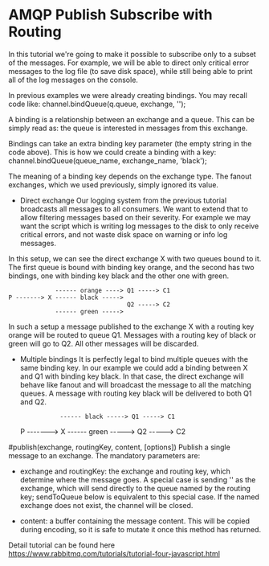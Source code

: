 # AMQP Publish Subscribe with Routing

In this tutorial we're going to make it possible to subscribe only to a subset of the messages.
For example, we will be able to direct only critical error messages to the log file (to save disk space), while still being able to print all of the log messages on the console.

In previous examples we were already creating bindings. You may recall code like:
channel.bindQueue(q.queue, exchange, '');

A binding is a relationship between an exchange and a queue. This can be simply read as: the queue is interested in messages from this exchange.


Bindings can take an extra binding key parameter (the empty string in the code above). This is how we could create a binding with a key:
channel.bindQueue(queue_name, exchange_name, 'black');

The meaning of a binding key depends on the exchange type. The fanout exchanges, which we used previously, simply ignored its value.


- Direct exchange
Our logging system from the previous tutorial broadcasts all messages to all consumers.
We want to extend that to allow filtering messages based on their severity.
For example we may want the script which is writing log messages to the disk to only receive critical errors, and not waste disk space on warning or info log messages.

In this setup, we can see the direct exchange X with two queues bound to it.
The first queue is bound with binding key orange, and the second has two bindings, one with binding key black and the other one with green.

				 ------ orange ----> Q1 -----> C1
	P -------> X ------ black ----->
									 Q2 -----> C2
				 ------ green ----->

In such a setup a message published to the exchange X with a routing key orange will be routed to queue Q1.
Messages with a routing key of black or green will go to Q2. All other messages will be discarded.

- Multiple bindings
It is perfectly legal to bind multiple queues with the same binding key.
In our example we could add a binding between X and Q1 with binding key black.
In that case, the direct exchange will behave like fanout and will broadcast the message to all the matching queues.
A message with routing key black will be delivered to both Q1 and Q2.

				 ------ black -----> Q1 -----> C1
	P -------> X
				 ------ green -----> Q2 -----> C2



#publish(exchange, routingKey, content, [options])
Publish a single message to an exchange. The mandatory parameters are:

- exchange and routingKey: the exchange and routing key, which determine where the message goes.
A special case is sending '' as the exchange, which will send directly to the queue named by the routing key;
sendToQueue below is equivalent to this special case. If the named exchange does not exist, the channel will be closed.

- content: a buffer containing the message content. This will be copied during encoding, so it is safe to mutate it once this method has returned.

Detail tutorial can be found here https://www.rabbitmq.com/tutorials/tutorial-four-javascript.html